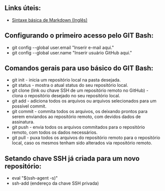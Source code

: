 ## Links úteis:

 - [Sintaxe básica de Markdown (Inglês)](https://www.markdownguide.org/basic-syntax/)

## Configurando o primeiro acesso pelo GIT Bash:

 - git config --global user.email "Inserir e-mail aqui."
 - git config --global user.name "Inserir usuário GitHub aqui."

## Comandos gerais para uso básico do GIT Bash:

 - git init - inicia um repositório local na pasta desejada.
 - git status - mostra o atual status do seu repositório local.
 - git clone (link ou chave SSH de um repositório remoto no GitHub) - clona o repositório desejado no seu repositório local.
 - git add - adiciona todos os arquivos ou arquivos selecionados para um possível commit.
 - git commit - commita todos os arquivos, os deixando prontos para serem enviandos ao repositório remoto, com devidos dados de assinatura.
 - git push - envia todos os arquivos commitados para o repositório remoto, com todos os dados necessários.
 - git pull - puxa todos os arquivos do repositório remoto para o repositório local, caso os mesmos tenham sido alterados via repositório remoto.

## Setando chave SSH já criada para um novo repositório:

 - eval "$(ssh-agent -s)"
 - ssh-add (endereço da chave SSH privada)
